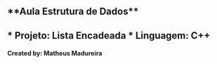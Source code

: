 <h2> **Aula Estrutura de Dados** <h2>
  * Projeto: Lista Encadeada
  * Linguagem: C++
  
<h4>Created by: Matheus Madureira <h4>
